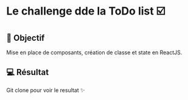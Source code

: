 # Le challenge dde la ToDo list :ballot_box_with_check:

## :dart: Objectif

Mise en place de composants, création de classe et state en ReactJS.

## :computer: Résultat

Git clone pour voir le resultat :sparkles:
